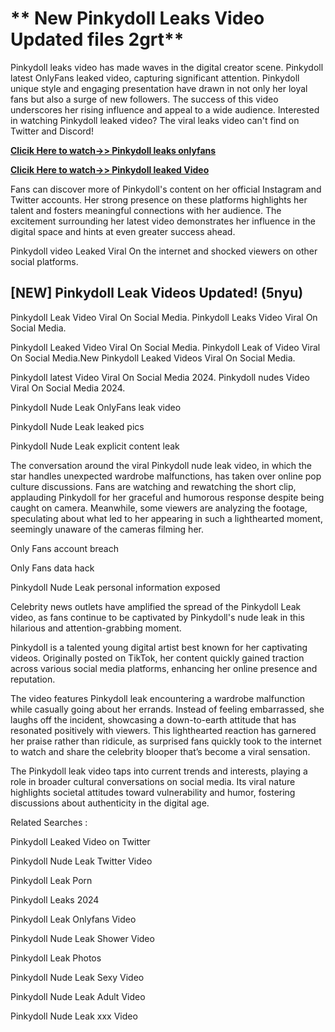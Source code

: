 
# ** New   Pinkydoll Leaks Video Updated files 2grt** #

  Pinkydoll leaks video has made waves in the digital creator scene.  Pinkydoll latest OnlyFans leaked video, capturing significant attention.  Pinkydoll unique style and engaging presentation have drawn in not only her loyal fans but also a surge of new followers. The success of this video underscores her rising influence and appeal to a wide audience. Interested in watching  Pinkydoll leaked video? The viral leaks video can't find on Twitter and Discord!

**[Clicik Here to watch->>  Pinkydoll leaks onlyfans ](http://xflirt.top)**

**[Clicik Here to watch->>  Pinkydoll leaked Video](http://xflirt.top)**

Fans can discover more of  Pinkydoll's content on her official Instagram and Twitter accounts. Her strong presence on these platforms highlights her talent and fosters meaningful connections with her audience. The excitement surrounding her latest video demonstrates her influence in the digital space and hints at even greater success ahead.

  Pinkydoll video Leaked Viral On the internet and shocked viewers on other social platforms.

## [NEW]   Pinkydoll Leak Videos Updated!  (5nyu) ##

  Pinkydoll Leak Video Viral On Social Media.  Pinkydoll Leaks Video Viral On Social Media.

  Pinkydoll Leaked Video Viral On Social Media.  Pinkydoll Leak of Video Viral On Social Media.New  Pinkydoll Leaked Videos Viral On Social Media.

  Pinkydoll latest Video Viral On Social Media 2024.  Pinkydoll nudes Video Viral On Social Media 2024.

  Pinkydoll Nude Leak OnlyFans leak video

  Pinkydoll Nude Leak leaked pics

  Pinkydoll Nude Leak explicit content leak

The conversation around the viral  Pinkydoll nude leak video, in which the star handles unexpected wardrobe malfunctions, has taken over online pop culture discussions. Fans are watching and rewatching the short clip, applauding  Pinkydoll for her graceful and humorous response despite being caught on camera. Meanwhile, some viewers are analyzing the footage, speculating about what led to her appearing in such a lighthearted moment, seemingly unaware of the cameras filming her.

Only Fans account breach

Only Fans data hack

  Pinkydoll Nude Leak personal information exposed

Celebrity news outlets have amplified the spread of the  Pinkydoll Leak video, as fans continue to be captivated by  Pinkydoll's nude leak in this hilarious and attention-grabbing moment.

  Pinkydoll is a talented young digital artist best known for her captivating videos. Originally posted on TikTok, her content quickly gained traction across various social media platforms, enhancing her online presence and reputation.

The video features   Pinkydoll leak encountering a wardrobe malfunction while casually going about her errands. Instead of feeling embarrassed, she laughs off the incident, showcasing a down-to-earth attitude that has resonated positively with viewers. This lighthearted reaction has garnered her praise rather than ridicule, as surprised fans quickly took to the internet to watch and share the celebrity blooper that’s become a viral sensation.

The  Pinkydoll leak video taps into current trends and interests, playing a role in broader cultural conversations on social media. Its viral nature highlights societal attitudes toward vulnerability and humor, fostering discussions about authenticity in the digital age.

Related Searches :

  Pinkydoll Leaked Video on Twitter

  Pinkydoll Nude Leak Twitter Video

  Pinkydoll Leak Porn

  Pinkydoll Leaks 2024

  Pinkydoll Leak Onlyfans Video

  Pinkydoll Nude Leak Shower Video

  Pinkydoll Leak Photos

  Pinkydoll Nude Leak Sexy Video

  Pinkydoll Nude Leak Adult Video

  Pinkydoll Nude Leak xxx Video


